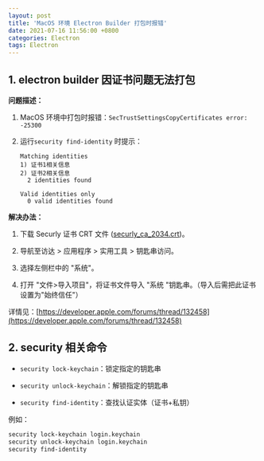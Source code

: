 ```yaml
---
layout: post
title: 'MacOS 环境 Electron Builder 打包时报错'
date: 2021-07-16 11:56:00 +0800
categories: Electron
tags: Electron
---
```



## 1. electron builder 因证书问题无法打包

**问题描述：**

1.  MacOS 环境中打包时报错：`SecTrustSettingsCopyCertificates error: -25300`

2.  运行`security find-identity` 时提示：

    ```
    Matching identities
    1) 证书1相关信息
    2) 证书2相关信息
      2 identities found

    Valid identities only
      0 valid identities found
    ```

**解决办法：**

1.  下载 Securly 证书 CRT 文件 ([securly_ca_2034.crt](https://download.securly.com/cert/securly_ca_2034.crt))。

2.  导航至访达 > 应用程序 > 实用工具 > 钥匙串访问。

3.  选择左侧栏中的 "系统"。

4.  打开 "文件>导入项目"，将证书文件导入 "系统 "钥匙串。（导入后需把此证书设置为"始终信任"）

详情见：[https://developer.apple.com/forums/thread/132458](https://developer.apple.com/forums/thread/132458)

## 2. security 相关命令

- `security lock-keychain`：锁定指定的钥匙串

- `security unlock-keychain`：解锁指定的钥匙串

- `security find-identity`：查找认证实体（证书+私钥）

例如：

```bash
security lock-keychain login.keychain
security unlock-keychain login.keychain
security find-identity
```
